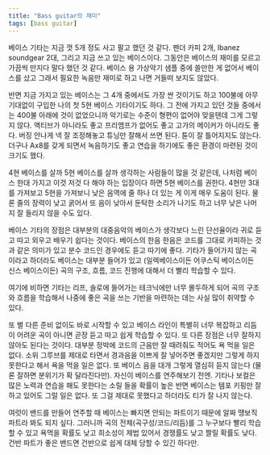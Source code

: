```yaml
---
title: "Bass guitar의 재미"
tags: [bass guitar]
---
```


베이스 기타는 지금 껏 5개 정도 사고 팔고 했던 것 같다. 팬더 카피 2개, Ibanez soundgear 2대, 그리고 지금 쓰고 있는 베이스이다. 그동안은 베이스의 재미를 모르고 가끔씩 만지다 말다 했던 것 같다. 베이스 용 가상악기 샘플 중에 쓸만한 게 없어서 베이스를 샀고 그래서 필요한 녹음만 재미로 하고 나면 거들떠 보지도 않았다. 

반면 지금 가지고 있는 베이스는 그 4개 중에서도 가장 싼 것이기도 하고 100불에 아무 기대없이 구입한 나의 첫 5현 베이스 기타이기도 하다. 그 전에 가지고 있던 것들 중에서는 400불 아래에 것이 없었으니까 악기로는 수준이 형편이 없어야 맞을텐데 그게 그렇지 않다. 액티브가 아니라도 좋고 프리앰프가 없어도 좋고 고가의 메이커가 아니라도 좋다. 버징 안나게 넥 잘 조정해놓고 튜닝만 잘해서 쓰면 된다. 튠이 잘 틀어지지도 않는다. 더구나 Ax8를 갖게 되면서 녹음하기도 좋고 연습을 하기에도 좋은 환경이 마련된 것이 크기도 했다. 

4현 베이스를 살까 5현 베이스를 살까 생각하는 사람들이 많을 것 같은데, 나처럼 베이스 한대 가지고 이것 저것 다 해야 하는 입장이다 하면 5현 베이스를 권한다. 4현만 3대를 가져보고 5현을 가져보니 낮은 음역에 줄 하나 더 있는 게 이게 매우 도움이 된다. 물론 줄의 장력이 낮고 굵어서 또 음이 낮아서 둔탁한 소리가 나기도 하고 너무 낮은 나머지 잘 들리지 않을 수도 있다. 

베이스 기타의 장점은 대부분의 대중음악의 베이스가 생각보다 느린 단선율이라 귀로 듣고 따고 외우고 배우기 쉽다는 것이다. 베이스의 한음 한음은 코드를 그대로 카피하는 것과 같은 의미가 있고 분수 코드인 경우에도 듣고 따기에 좋다. 기타가 들어가지 않는 곡이라고 하더라도 베이스는 대부분 들어가 있고 (일렉베이스이든 어쿠스틱 베이스이든 신스 베이스이든) 곡의 구조, 흐름, 코드 진행에 대해서 더 빨리 학습할 수 있다. 

여기에 비하면 기타는 리프, 솔로에 들어가는 테크닉에만 너무 몰두하게 되어 곡의 구조와 흐름을 학습해서 나중에 좋은 곡을 쓰는 기반을 마련하는 데는 사실 많이 취약할 수 있다. 

또 별 다른 준비 없이도 바로 시작할 수 있고 베이스 라인이 특별히 너무 복잡하고 리듬이 어려운 곡이 아니면 곧장 듣고 따고 쉽게 학습할 수 있다. 또 다른 장점은 너무 잘하지 않아도 된다는 것이다. 대부분 정박에 코드의 근음만 잘 때려줘도 적어도 욕 먹을 일은 없다. 소위 그루브를 제대로 타면서 경과음을 이쁘게 잘 넣어주면 좋겠지만 그렇게 하지 못한다고 해서 욕을 먹을 일은 없다. 또 베이스 음을 대개 그렇게 열심히 듣지 않는다 (물론 잘하면 분위기가 확 달라진다만). 자신이 베이스를 연주해보기 전엔. 기타나 보컬은 많은 노력과 연습을 해도 못한다는 소릴 들을 확률이 높은 반면 베이스는 템포 키핑만 잘하고 있어도 그럴 일은 없다. 또 그걸 제대로 못했다고 하더라도 티가 잘 나지 않는다. 

여럿이 밴드를 만들어 연주할 때 베이스는 빠지면 안되는 파트이기 때문에 알짜 땡보직 파트라 봐도 되지 싶다. 그러니까 곡의 전체(곡구성/코드/리듬)를 그 누구보다 빨리 학습할 수 있고 욕먹을 확률도 낮고 희소성이 제법 있어서 경쟁률도 낮고 짤릴 확률도 낮다. 건반 파트가 좋은 밴드면 건반으로 쉽게 대체 당할 수 있긴 하다만. 